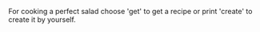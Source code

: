 For cooking a perfect salad choose 'get' to get a recipe or print 'create' to create it by yourself.
